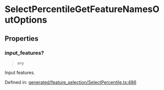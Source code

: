 # SelectPercentileGetFeatureNamesOutOptions

## Properties

### input\_features?

> `any`

Input features.

Defined in:  [generated/feature\_selection/SelectPercentile.ts:486](https://github.com/transitive-bullshit/scikit-learn-ts/blob/122b3c0/packages/sklearn/src/generated/feature_selection/SelectPercentile.ts#L486)
